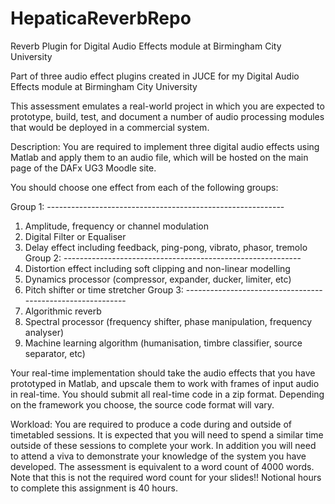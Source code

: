# HepaticaReverbRepo
Reverb Plugin for Digital Audio Effects module at Birmingham City University

Part of three audio effect plugins created in JUCE for my Digital Audio Effects module at Birmingham City University

This assessment emulates a real-world project in which you are expected to prototype, build, test, and document a number of audio processing modules that would be deployed in a commercial system.

Description: You are required to implement three digital audio effects using Matlab and apply them to an audio file, 
which will be hosted on the main page of the DAFx UG3 Moodle site.

You should choose one effect from each of the following groups:  

Group 1: -----------------------------------------------------------
1.	Amplitude, frequency or channel modulation
2.	Digital Filter or Equaliser 
3.	Delay effect including feedback, ping-pong, vibrato, phasor, tremolo
Group 2: -----------------------------------------------------------
4.	Distortion effect including soft clipping and non-linear modelling
5.	Dynamics processor (compressor, expander, ducker, limiter, etc)   
6.	Pitch shifter or time stretcher 
Group 3: -----------------------------------------------------------
7.	Algorithmic reverb
8.	Spectral processor (frequency shifter, phase manipulation, frequency analyser) 
9.	Machine learning algorithm (humanisation, timbre classifier, source separator, etc)


Your real-time implementation should take the audio effects that you have prototyped in Matlab,
and upscale them to work with frames of input audio in real-time. 
You should submit all real-time code in a zip format. 
Depending on the framework you choose, the source code format will vary.

Workload: You are required to produce a code during and outside of timetabled sessions. 
It is expected that you will need to spend a similar time outside of these sessions to complete your work. 
In addition you will need to attend a viva to demonstrate your knowledge of the system you have developed. 
The assessment is equivalent to a word count of 4000 words. 
Note that this is not the required word count for your slides!! 
Notional hours to complete this assignment is 40 hours. 
